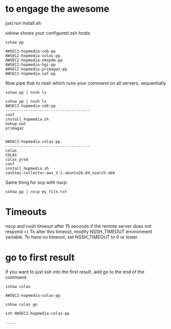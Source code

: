 # to engage the awesome

just run install.sh

sshow shows your configured ssh hosts

```
sshow pp
```

```
AWSEC2-hopmedia-ceb-pp
AWSEC2-hopmedia-colas-pp
AWSEC2-hopmedia-ekopdm-pp
AWSEC2-hopmedia-hgi-pp
AWSEC2-hopmedia-primagaz-pp
AWSEC2-hopmedia-saf-pp
```

Now pipe that to nssh which runs your command on all servers, sequentially

```
sshow pp | nssh ls
```

```
sshow pp | nssh ls
AWSEC2-hopmedia-ceb-pp
-------------------------------------
conf
install_hopmedia.sh
nohup.out
primagaz


AWSEC2-hopmedia-colas-pp
-------------------------------------
colas
COLAS
colas_prod
conf
install_hopmedia.sh
sashimi-collector-aws_2.1.ubuntu16.04_noarch.deb

```

Same thing for scp with nscp

```
sshow pp | nscp my_file.txt
```


# Timeouts

nscp and nssh timeout after 15 seconds if the remote server does not respond =)
To alter this timeout, modify NSSH_TIMEOUT environment variable.  To have no timeout, set NSSH_TIMEOUT to  0 or lower

# go to first result

If you want to just ssh into the first result, add go to the end of the command


```
sshow colas
```

```
AWSEC2-hopmedia-colas-pp
```

```
sshow colas go
```

```
ssh AWSEC2-hopmedia-colas-pp

.....
```

